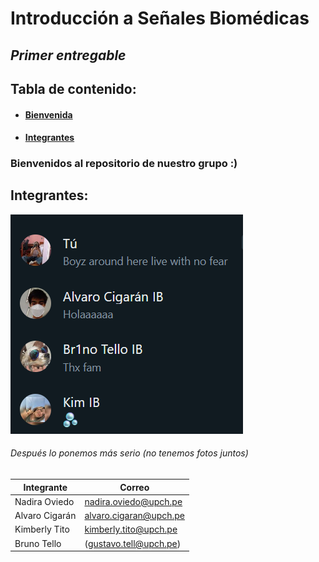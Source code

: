 # Introducción a Señales Biomédicas
## *Primer entregable*
## Tabla de contenido:
* #### [**Bienvenida**](#bienvenida)
* #### [**Integrantes**](#integrantes)
### <a name="bienvenida"></a>Bienvenidos al repositorio de nuestro grupo :)
## <a name="integrantes"></a>Integrantes:
![img](Software/wsp.png)
###### Después lo ponemos más serio (no tenemos fotos juntos)
| **Integrante** | **Correo**|
| ---------| ----------|
| Nadira Oviedo | nadira.oviedo@upch.pe |
| Alvaro Cigarán | alvaro.cigaran@upch.pe |
| Kimberly Tito | kimberly.tito@upch.pe |
| Bruno Tello | (gustavo.tell@upch.pe) |
